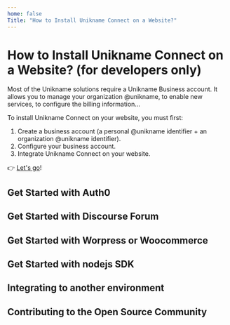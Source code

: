 ```yaml
---
home: false
Title: "How to Install Unikname Connect on a Website?"
---
```


# How to Install Unikname Connect on a Website? (for developers only)

Most of the Unikname solutions require a Unikname Business account. It allows you to manage your organization @unikname, to enable new services, to configure the billing information...

To install Unikname Connect on your website, you must first: 
1. Create a business account (a personal @unikname identifier + an organization @unikname identifier).
2. Configure your business account.
3. Integrate Unikname Connect on your website.

👉 [Let's go](/1.CreateAnIndividualUniknameForBusiness)!

## Get Started with Auth0

## Get Started with Discourse Forum

## Get Started with Worpress or Woocommerce

## Get Started with nodejs SDK

## Integrating to another environment

## Contributing to the Open Source Community
